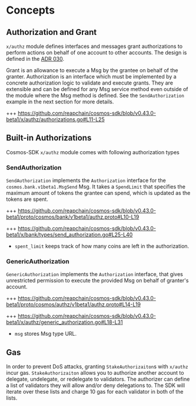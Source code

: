 <!--
order: 1
-->

# Concepts

## Authorization and Grant

`x/authz` module defines interfaces and messages grant authorizations to perform actions
on behalf of one account to other accounts. The design is defined in the [ADR 030](../../../architecture/adr-030-authz-module.md).

Grant is an allowance to execute a Msg by the grantee on behalf of the granter.
Authorization is an interface which must be implemented by a concrete authorization logic to validate and execute grants. They are extensible and can be defined for any Msg service method even outside of the module where the Msg method is defined. See the `SendAuthorization` example in the next section for more details.

+++ https://github.com/reapchain/cosmos-sdk/blob/v0.43.0-beta1/x/authz/authorizations.go#L11-L25

## Built-in Authorizations

Cosmos-SDK `x/authz` module comes with following authorization types

### SendAuthorization

`SendAuthorization` implements the `Authorization` interface for the `cosmos.bank.v1beta1.MsgSend` Msg. It takes a `SpendLimit` that specifies the maximum amount of tokens the grantee can spend, which is updated as the tokens are spent.

+++ https://github.com/reapchain/cosmos-sdk/blob/v0.43.0-beta1/proto/cosmos/bank/v1beta1/authz.proto#L10-L19

+++ https://github.com/reapchain/cosmos-sdk/blob/v0.43.0-beta1/x/bank/types/send_authorization.go#L25-L40

- `spent_limit` keeps track of how many coins are left in the authorization.

### GenericAuthorization

`GenericAuthorization` implements the `Authorization` interface, that gives unrestricted permission to execute the provided Msg on behalf of granter's account.

+++ https://github.com/reapchain/cosmos-sdk/blob/v0.43.0-beta1/proto/cosmos/authz/v1beta1/authz.proto#L14-L19

+++ https://github.com/reapchain/cosmos-sdk/blob/v0.43.0-beta1/x/authz/generic_authorization.go#L18-L31

- `msg` stores Msg type URL.

## Gas

In order to prevent DoS attacks, granting `StakeAuthorizaiton`s with `x/authz` incur gas. `StakeAuthorizaiton` allows you to authorize another account to delegate, undelegate, or redelegate to validators. The authorizer can define a list of validators they will allow and/or deny delegations to. The SDK will iterate over these lists and charge 10 gas for each validator in both of the lists.
